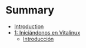# Summary

* [Introduction](README.md)
* [1: Iniciándonos en Vitalinux](parte_1_iniciandonos_en_vitalinux.md)
    * [Introducción](introduccion.md)

